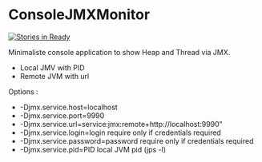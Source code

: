 # ConsoleJMXMonitor

[![Stories in Ready](https://badge.waffle.io/philippefichet/ConsoleJMXMonitor.svg?label=ready&title=Ready)](http://waffle.io/philippefichet/ConsoleJMXMonitor)

Minimaliste console application to show Heap and Thread via JMX.
- Local JMV with PID
- Remote JVM with url

Options : 
- -Djmx.service.host=localhost
- -Djmx.service.port=9990
- -Djmx.service.url=service:jmx:remote+http://localhost:9990"
- -Djmx.service.login=login require only if credentials required
- -Djmx.service.password=password require only if credentials required
- -Djmx.service.pid=PID local JVM pid (jps -l)
